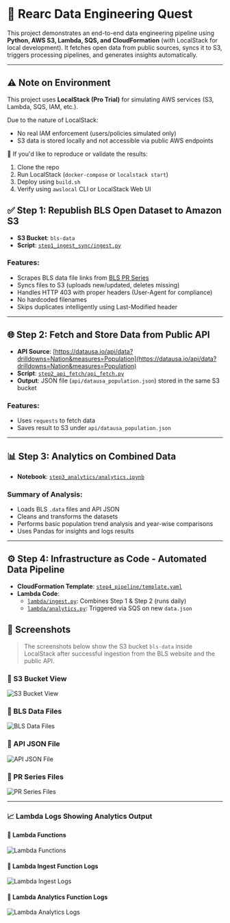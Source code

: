 # 🧠 Rearc Data Engineering Quest 

This project demonstrates an end-to-end data engineering pipeline using **Python, AWS S3, Lambda, SQS, and CloudFormation** (with LocalStack for local development). It fetches open data from public sources, syncs it to S3, triggers processing pipelines, and generates insights automatically.

---

## ⚠️ Note on Environment

This project uses **LocalStack (Pro Trial)** for simulating AWS services (S3, Lambda, SQS, IAM, etc.).

Due to the nature of LocalStack:
- No real IAM enforcement (users/policies simulated only)
- S3 data is stored locally and not accessible via public AWS endpoints

🔐 If you'd like to reproduce or validate the results:
1. Clone the repo
2. Run LocalStack (`docker-compose` or `localstack start`)
3. Deploy using `build.sh`
4. Verify using `awslocal` CLI or LocalStack Web UI


## ✅ Step 1: Republish BLS Open Dataset to Amazon S3

- **S3 Bucket**: `bls-data`
- **Script**: [`step1_ingest_sync/ingest.py`](./step1_ingest_sync/ingest.py)

### Features:
- Scrapes BLS data file links from [BLS PR Series](https://download.bls.gov/pub/time.series/pr/)
- Syncs files to S3 (uploads new/updated, deletes missing)
- Handles HTTP 403 with proper headers (User-Agent for compliance)
- No hardcoded filenames
- Skips duplicates intelligently using Last-Modified header

---

## 🌐 Step 2: Fetch and Store Data from Public API

- **API Source**: [https://datausa.io/api/data?drilldowns=Nation&measures=Population](https://datausa.io/api/data?drilldowns=Nation&measures=Population)
- **Script**: [`step2_api_fetch/api_fetch.py`](./step2_api_fetch/api_fetch.py)
- **Output**: JSON file (`api/datausa_population.json`) stored in the same S3 bucket

### Features:
- Uses `requests` to fetch data
- Saves result to S3 under `api/datausa_population.json`

---

## 📊 Step 3: Analytics on Combined Data

- **Notebook**: [`step3_analytics/analytics.ipynb`](./step3_analytics/analytics.ipynb)

### Summary of Analysis:
- Loads BLS `.data` files and API JSON
- Cleans and transforms the datasets
- Performs basic population trend analysis and year-wise comparisons
- Uses Pandas for insights and logs results

---

## ⚙️ Step 4: Infrastructure as Code - Automated Data Pipeline

- **CloudFormation Template**: [`step4_pipeline/template.yaml`](./step4_pipeline/template.yaml)
- **Lambda Code**:
  - [`lambda/ingest.py`](./step4_pipeline/lambda/ingest.py): Combines Step 1 & Step 2 (runs daily)
  - [`lambda/analytics.py`](./step4_pipeline/lambda/analytics.py): Triggered via SQS on new `data.json`

## 📸 Screenshots

> The screenshots below show the S3 bucket `bls-data` inside LocalStack after successful ingestion from the BLS website and the public API.

### 🔹 S3 Bucket View
![S3 Bucket View](./screenshots/S3.jpg)

### 🔹 BLS Data Files
![BLS Data Files](./screenshots/bls_bucket_data.jpg)

### 🔹 API JSON File
![API JSON File](./screenshots/api_data.jpg)

### 🔹 PR Series Files
![PR Series Files](./screenshots/pr_data.jpg)

---

### 📈 Lambda Logs Showing Analytics Output

#### 🔹 Lambda Functions
![Lambda Functions](./screenshots/lambda_function.jpg)

#### 🔹 Lambda Ingest Function Logs
![Lambda Ingest Logs](./screenshots/lambda_ingest_logs.png)

#### 🔹 Lambda Analytics Function Logs
![Lambda Analytics Logs](./screenshots/lambda_analytics_logs.png)